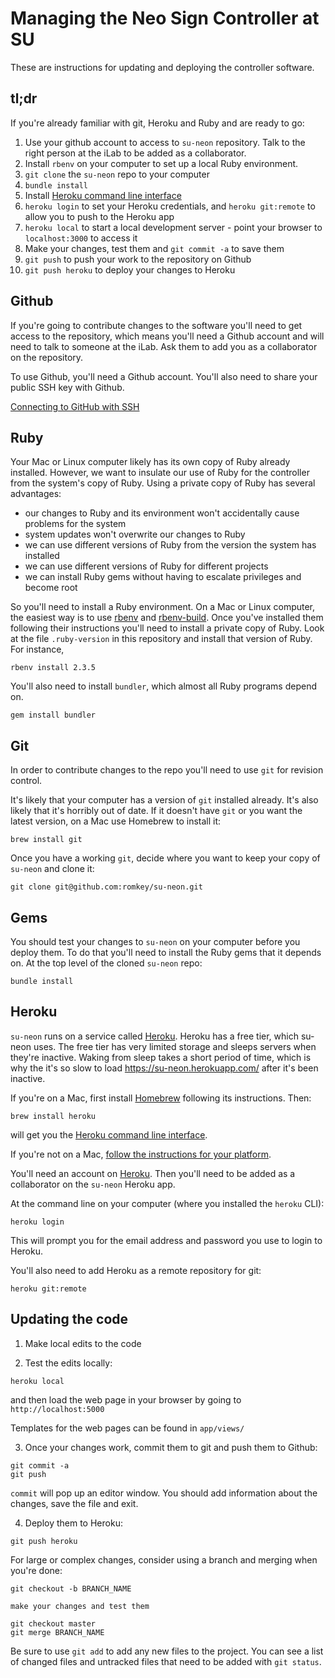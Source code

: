 # Managing the Neo Sign Controller at SU

These are instructions for updating and deploying the controller software.

## tl;dr

If you're already familiar with git, Heroku and Ruby and are ready to go:

1. Use your github account to access to `su-neon` repository. Talk to the right person at the iLab to be added as a collaborator.
2. Install `rbenv` on your computer to set up a local Ruby environment.
3. `git clone` the `su-neon` repo to your computer
4. `bundle install`
5. Install [Heroku command line interface](https://devcenter.heroku.com/categories/command-line)
6. `heroku login` to set your Heroku credentials, and `heroku git:remote` to allow you to push to the Heroku app
7. `heroku local` to start a local development server - point your browser to `localhost:3000` to access it
8. Make your changes, test them and `git commit -a` to save them
9. `git push` to push your work to the repository on Github
10. `git push heroku` to deploy your changes to Heroku

## Github

If you're going to contribute changes to the software you'll need to get access to the repository, which means you'll need a Github account and will need to talk to someone at the iLab. Ask them to add you as a collaborator on the repository.

To use Github, you'll need a Github account. You'll also need to share your public SSH key with Github.

[Connecting to GitHub with SSH](https://help.github.com/articles/connecting-to-github-with-ssh/)

## Ruby

Your Mac or Linux computer likely has its own copy of Ruby already installed. However, we want to insulate our use of Ruby for the controller from the system's copy of Ruby. Using a private copy of Ruby has several advantages:
- our changes to Ruby and its environment won't accidentally cause problems for the system
- system updates won't overwrite our changes to Ruby
- we can use different versions of Ruby from the version the system has installed
- we can use different versions of Ruby for different projects
- we can install Ruby gems without having to escalate privileges and become root

So you'll need to install a Ruby environment. On a Mac or Linux computer, the easiest way is to use [rbenv](https://github.com/rbenv/rbenv) and [rbenv-build](https://github.com/rbenv/ruby-build). Once you've installed them following their instructions you'll need to install a private copy of Ruby. Look at the file `.ruby-version` in this repository and install that version of Ruby. For instance,
```
rbenv install 2.3.5
```

You'll also need to install `bundler`, which almost all Ruby programs depend on.
```
gem install bundler 
```

## Git

In order to contribute changes to the repo you'll need to use `git` for revision control.

It's likely that your computer has a version of `git` installed already. It's also likely that it's horribly out of date. If it doesn't have `git` or you want the latest version, on a Mac use Homebrew to install it:
```
brew install git
```

Once you have a working `git`, decide where you want to keep your copy of `su-neon` and clone it:
```
git clone git@github.com:romkey/su-neon.git
```

## Gems

You should test your changes to `su-neon` on your computer before you deploy them. To do that you'll need to install the Ruby gems that it depends on. At the top level of the cloned `su-neon` repo:
```
bundle install
```

## Heroku

`su-neon` runs on a service called [Heroku](heroku.com). Heroku has a free tier, which su-neon uses. The free tier has very limited storage and sleeps servers when they're inactive. Waking from sleep takes a short period of time, which is why the it's so slow to load https://su-neon.herokuapp.com/ after it's been inactive.

If you're on a Mac, first install [Homebrew](https://brew.sh/) following its instructions. Then:
```
brew install heroku
```

will get you the [Heroku command line interface](https://devcenter.heroku.com/categories/command-line).

If you're not on a Mac, [follow the instructions for your platform](https://devcenter.heroku.com/articles/heroku-cli).

You'll need an account on [Heroku](https://heroku.com). Then you'll need to be added as a collaborator on the `su-neon` Heroku app.

At the command line on your computer (where you installed the `heroku` CLI):
```
heroku login
```

This will prompt you for the email address and password you use to login to Heroku.

You'll also need to add Heroku as a remote repository for git:
```
heroku git:remote
```

## Updating the code

1. Make local edits to the code

2. Test the edits locally:
```
heroku local
```
and then load the web page in your browser by going to `http://localhost:5000`

Templates for the web pages can be found in `app/views/`

3. Once your changes work, commit them to git and push them to Github:
```
git commit -a
git push
```

`commit` will pop up an editor window. You should add information
about the changes, save the file and exit.

4. Deploy them to Heroku:
```
git push heroku
```

For large or complex changes, consider using a branch and merging when
you're done:

```
git checkout -b BRANCH_NAME

make your changes and test them

git checkout master
git merge BRANCH_NAME
```

Be sure to use `git add` to add any new files to the project. You can
see a list of changed files and untracked files that need to be added
with `git status`.
